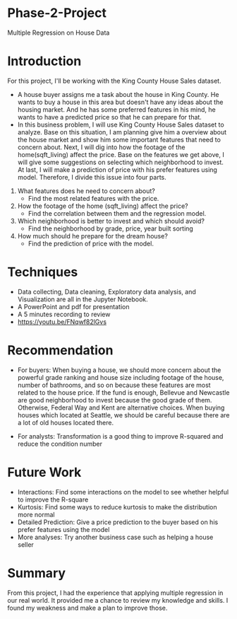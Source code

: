 # Phase-2-Project
Multiple Regression on House Data
# Introduction
For this project, I'll be working with the King County House Sales dataset.
* A house buyer assigns me a task about the house in King County. He wants to buy a house in this area but doesn't have any ideas about the housing market. And he has some preferred features in his mind, he wants to have a predicted price so that he can prepare for that.
* In this business problem, I will use King County House Sales dataset to analyze. Base on this situation, I am planning give him a overview about the house market and show him some important features that need to concern about. Next, I will dig into how the footage of the home(sqft_living) affect the price. Base on the features we get above, I will give some suggestions on selecting which neighborhood to invest. At last, I will make a prediction of price with his prefer features using model. Therefore, I divide this issue into four parts.
1. What features does he need to concern about?
    * Find the most related features with the price. 
2. How the footage of the home (sqft_living) affect the price?
    * Find the correlation between them and the regression model.
4. Which neighborhood is better to invest and which should avoid?
    * Find the neighborhood by grade, price, year built sorting
3. How much should he prepare for the dream house?
    * Find the prediction of price with the model.

# Techniques
* Data collecting, Data cleaning, Exploratory data analysis, and Visualization are all in the Jupyter Notebook.
* A PowerPoint and pdf for presentation
* A 5 minutes recording to review
* https://youtu.be/FNqwf82lGvs

# Recommendation
* For buyers: When buying a house, we should more concern about the powerful grade ranking and house size including footage of the house, number of bathrooms, and so on because these features are most related to the house price. If the fund is enough, Bellevue and Newcastle are good neighborhood to invest because the good grade of them. Otherwise, Federal Way and Kent are alternative choices. When buying houses which located at Seattle, we should be careful because there are a lot of old houses located there.

* For analysts: Transformation is a good thing to improve R-squared and reduce the condition number

# Future Work
* Interactions: Find some interactions on the model to see whether helpful to improve the R-square
* Kurtosis: Find some ways to reduce kurtosis to make the distribution more normal
* Detailed Prediction: Give a price prediction to the buyer based on his prefer features using the model
* More analyses: Try another business case such as helping a house seller
 
# Summary
From this project, I had the experience that applying multiple regression in our real world. It provided me a chance to review my knowledge and skills. I found my weakness and make a plan to improve those.
